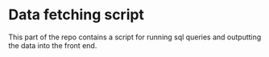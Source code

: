 # Data fetching script

This part of the repo contains a script for running sql queries and outputting the data into the front end.

